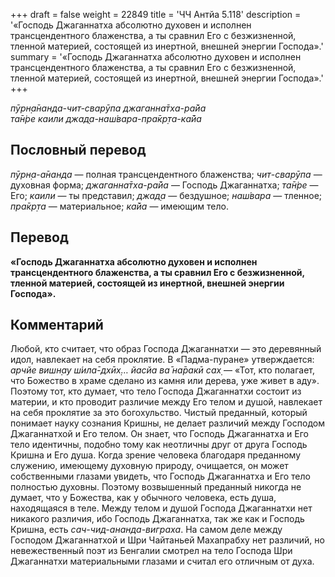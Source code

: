+++
draft = false
weight = 22849
title = 'ЧЧ Антйа 5.118'
description = '«Господь Джаганнатха абсолютно духовен и исполнен трансцендентного блаженства, а ты сравнил Его с безжизненной, тленной материей, состоящей из инертной, внешней энергии Господа».'
summary = '«Господь Джаганнатха абсолютно духовен и исполнен трансцендентного блаженства, а ты сравнил Его с безжизненной, тленной материей, состоящей из инертной, внешней энергии Господа».'
+++

_пӯрн̣а̄нанда-чит-сварӯпа джаганна̄тха-ра̄йа  
та̄н̇ре каили джад̣а-наш́вара-пра̄кр̣та-ка̄йа_

## Пословный перевод

_пӯрн̣а_\-_а̄нанда_ — полная трансцендентного блаженства; _чит_\-_сварӯпа_ — духовная форма; _джаганна̄тха_\-_ра̄йа_ — Господь Джаганнатха; _та̄н̇ре_ — Его; _каили_ — ты представил; _джад̣а_ — бездушное; _наш́вара_ — тленное; _пра̄кр̣та_ — материальное; _ка̄йа_ — имеющим тело.

## Перевод

**«Господь Джаганнатха абсолютно духовен и исполнен трансцендентного блаженства, а ты сравнил Его с безжизненной, тленной материей, состоящей из инертной, внешней энергии Господа».**

## Комментарий

Любой, кто считает, что образ Господа Джаганнатхи — это деревянный идол, навлекает на себя проклятие. В «Падма-пуране» утверждается: _арчйе вишн̣ау ш́ила̄-дхӣх̣… йасйа ва̄ на̄ракӣ сах̣_ — «Тот, кто полагает, что Божество в храме сделано из камня или дерева, уже живет в аду». Поэтому тот, кто думает, что тело Господа Джаганнатхи состоит из материи, и кто проводит различие между Его телом и душой, навлекает на себя проклятие за это богохульство. Чистый преданный, который понимает науку сознания Кришны, не делает различий между Господом Джаганнатхой и Его телом. Он знает, что Господь Джаганнатха и Его тело идентичны, подобно тому как неотличны друг от друга Господь Кришна и Его душа. Когда зрение человека благодаря преданному служению, имеющему духовную природу, очищается, он может собственными глазами увидеть, что Господь Джаганнатха и Его тело полностью духовны. Поэтому возвышенный преданный никогда не думает, что у Божества, как у обычного человека, есть душа, находящаяся в теле. Между телом и душой Господа Джаганнатхи нет никакого различия, ибо Господь Джаганнатха, так же как и Господь Кришна, есть _сач-чид-ананда-виграха_. На самом деле между Господом Джаганнатхой и Шри Чайтаньей Махапрабху нет различий, но невежественный поэт из Бенгалии смотрел на тело Господа Шри Джаганнатхи материальными глазами и считал его отличным от духа.
